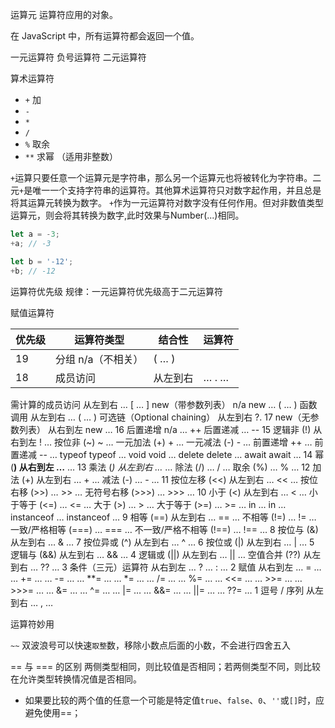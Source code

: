 运算元 运算符应用的对象。

在 JavaScript 中，所有运算符都会返回一个值。

一元运算符 负号运算符
二元运算符

算术运算符

+ `+` 加
+ `-`
+ `*`
+ `/`
+ `%` 取余
+ `**` 求幂 （适用非整数）

`+`运算只要任意一个运算元是字符串，那么另一个运算元也将被转化为字符串。二元`+`是唯一一个支持字符串的运算符。其他算术运算符只对数字起作用，并且总是将其运算元转换为数字。
`+`作为一元运算符对数字没有任何作用。但对非数值类型运算元，则会将其转换为数字,此时效果与Number(...)相同。

```js
let a = -3;
+a; // -3

let b = '-12';
+b; // -12

```

运算符优先级
规律：一元运算符优先级高于二元运算符

赋值运算符

优先级 | 运算符类型 | 结合性 | 运算符 |
---------|----------|---------|---------
19 | 分组 n/a（不相关）| ( … )
18 | 成员访问 | 从左到右 | … . …
需计算的成员访问 从左到右 … [ … ]
new（带参数列表） n/a new … ( … )
函数调用 从左到右 … ( … )
可选链（Optional chaining） 从左到右 ?.
17 new（无参数列表） 从右到左 new …
16 后置递增 n/a … ++
后置递减 … --
15 逻辑非 (!) 从右到左 ! …
按位非 (~) ~ …
一元加法 (+) + …
一元减法 (-) - …
前置递增 ++ …
前置递减 -- …
typeof typeof …
void void …
delete delete …
await await …
14 幂 (**) 从右到左 …** …
13 乘法 (*) 从左到右 …* …
除法 (/) … / …
取余 (%) … % …
12 加法 (+) 从左到右 … + …
减法 (-) … - …
11 按位左移 (<<) 从左到右 … << …
按位右移 (>>) … >> …
无符号右移 (>>>) … >>> …
10 小于 (<) 从左到右 … < …
小于等于 (<=) … <= …
大于 (>) … > …
大于等于 (>=) … >= …
in … in …
instanceof … instanceof …
9 相等 (==) 从左到右 … == …
不相等 (!=) … != …
一致/严格相等 (===) … === …
不一致/严格不相等 (!==) … !== …
8 按位与 (&) 从左到右 … & …
7 按位异或 (^) 从左到右 … ^ …
6 按位或 (|) 从左到右 … | …
5 逻辑与 (&&) 从左到右 … && …
4 逻辑或 (||) 从左到右 … || …
空值合并 (??) 从左到右 … ?? …
3 条件（三元）运算符 从右到左 … ? … : …
2 赋值 从右到左 … = …
… += …
… -= …
… **= …
… *= …
… /= …
… %= …
… <<= …
… >>= …
… >>>= …
… &= …
… ^= …
… |= …
… &&= …
… ||= …
… ??= …
1 逗号 / 序列 从左到右 … , …

运算符妙用

`~~` 双波浪号可以快速`取整`数，移除小数点后面的小数，不会进行四舍五入

== 与 === 的区别
两侧类型相同，则比较值是否相同；若两侧类型不同，则比较在允许类型转换情况值是否相同。
- 如果要比较的两个值的任意一个可能是特定值`true`、`false`、`0`、`''`或`[]`时，应避免使用==；